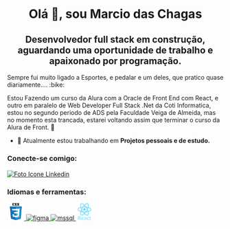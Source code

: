 <h1 align="center">Olá 👋, sou Marcio das Chagas</h1>
<h2 align="center">Desenvolvedor full stack em construção, aguardando uma oportunidade de trabalho e apaixonado por programação.</h2> 
<p> Sempre fui muito ligado a Esportes, e pedalar e um deles, que pratico quase diariamente.... :bike:  </p>
<p> Estou Fazendo um curso da Alura com a Oracle de Front End com React, e outro em paralelo de Web Developer Full Stack .Net da Coti Informatica, estou no segundo periodo 
de ADS pela Faculdade Veiga de Almeida, mas no momento esta trancada, estarei voltando assim que terminar o curso da Alura de Front. 🚀</p> 

- 🔭 Atualmente estou trabalhando em **Projetos pessoais e de estudo.**

<h3 align="left">Conecte-se comigo:</h3>
<p align="left">
<a href="href=" [www.linkedin.com/in/marcio-chagas-dev/)><img align="center" src="https://raw.githubusercontent.com/rahuldkjain/github -profile-readme-generator/master/src/images/icons/Social/linked-in-alt.svg" alt="Foto Icone Linkedin" height="30" largura= "40" /></a>
</p>

<h3 align="left">Idiomas e ferramentas:</h3>
<p align="left">  <a href="https://www. w3schools.com/css/" target="_blank" rel="noreferrer"> <img src="https://raw.githubusercontent.com/devicons/devicon/master/icons/css3/css3-original-wordmark.svg " alt="css3" width="40" height="40"/> </a>  <a href="https://www.figma .com/" target="_blank" rel="noreferrer"> <img src="https://www.vectorlogo.zone/logos/figma/figma-icon.svg" alt="figma" width="40" height="40"/> </a>  <a href="https://www.microsoft.com/en-us /sql-server" target="_blank" rel="noreferrer"> <img src="https://www.svgrepo.com/show/303229/microsoft-sql-server-logo.svg" alt="mssql" width="40" height="40"/> </a>  <a href="https:// reactjs.org/" target="_blank" rel="noreferrer"> <img src="https://raw.githubusercontent.com/devicons/devicon/master/icons/react/react-original-wordmark.svg" alt ="react" width="40" height="40"/> </a> </p>


